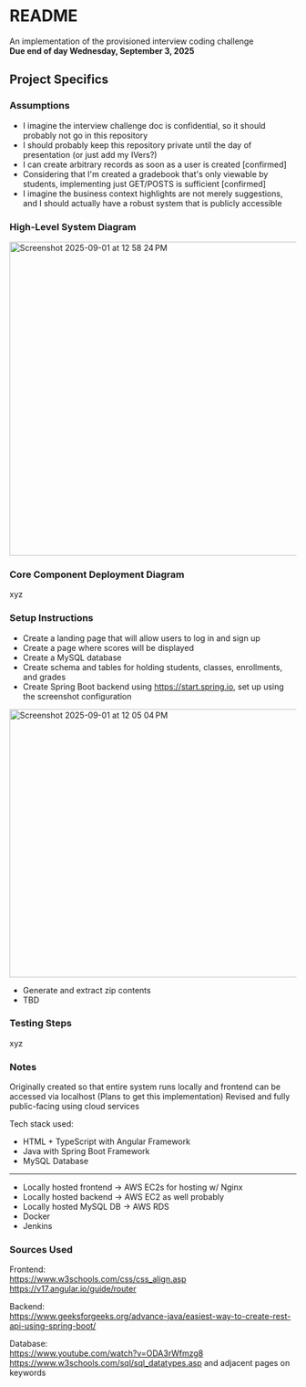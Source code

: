 # README
An implementation of the provisioned interview coding challenge\
**Due end of day Wednesday, September 3, 2025**

## Project Specifics
### Assumptions
- I imagine the interview challenge doc is confidential, so it should probably not go in this repository
- I should probably keep this repository private until the day of presentation (or just add my IVers?)
- I can create arbitrary records as soon as a user is created [confirmed]
- Considering that I'm created a gradebook that's only viewable by students, implementing just GET/POSTS is sufficient [confirmed]
- I imagine the business context highlights are not merely suggestions, and I should actually have a robust system that is publicly accessible

### High-Level System Diagram
<img width="748" height="550" alt="Screenshot 2025-09-01 at 12 58 24 PM" src="https://github.com/user-attachments/assets/294e6a30-a52a-4bc3-907f-08fa644b10df" />

### Core Component Deployment Diagram
xyz

### Setup Instructions
- Create a landing page that will allow users to log in and sign up
- Create a page where scores will be displayed
- Create a MySQL database
- Create schema and tables for holding students, classes, enrollments, and grades
- Create Spring Boot backend using https://start.spring.io, set up using the screenshot configuration
<img width="680" height="470" alt="Screenshot 2025-09-01 at 12 05 04 PM" src="https://github.com/user-attachments/assets/bbb728e6-5620-455e-b530-d26c2d5afdcf" />

- Generate and extract zip contents
- TBD

### Testing Steps
xyz

### Notes
Originally created so that entire system runs locally and frontend can be accessed via localhost
(Plans to get this implementation) Revised and fully public-facing using cloud services

Tech stack used:
- HTML + TypeScript with Angular Framework
- Java with Spring Boot Framework
- MySQL Database
---
- Locally hosted frontend -> AWS EC2s for hosting w/ Nginx
- Locally hosted backend -> AWS EC2 as well probably
- Locally hosted MySQL DB -> AWS RDS
- Docker
- Jenkins

### Sources Used
Frontend:\
https://www.w3schools.com/css/css_align.asp <br>
https://v17.angular.io/guide/router <br>

Backend: \
https://www.geeksforgeeks.org/advance-java/easiest-way-to-create-rest-api-using-spring-boot/ <br>

Database: \
https://www.youtube.com/watch?v=ODA3rWfmzg8 <br>
https://www.w3schools.com/sql/sql_datatypes.asp and adjacent pages on keywords<br>

